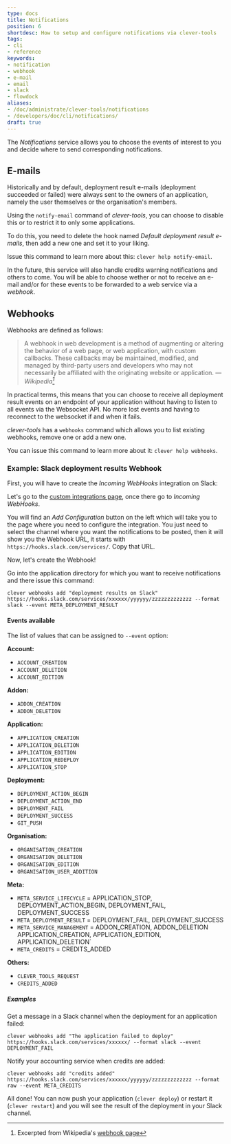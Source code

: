 ```yaml
---
type: docs
title: Notifications
position: 6
shortdesc: How to setup and configure notifications via clever-tools
tags:
- cli
- reference
keywords:
- notification
- webhook
- e-mail
- email
- slack
- flowdock
aliases:
- /doc/administrate/clever-tools/notifications
- /developers/doc/cli/notifications/
draft: true
---
```


The *Notifications* service allows you to choose the events of interest to you
and decide where to send corresponding notifications.

## E-mails

Historically and by default, deployment result e-mails (deployment succeeded or
failed) were always sent to the owners of an application, namely the user
themselves or the organisation's members.

Using the `notify-email` command of *clever-tools*, you can choose to disable
this or to restrict it to only some applications.

To do this, you need to delete the hook named *Default deployment result
e-mails*, then add a new one and set it to your liking.

Issue this command to learn more about this: `clever help notify-email`.

In the future, this service will also handle credits warning notifications and
others to come. You will be able to choose wether or not to receive an e-mail
and/or for these events to be forwarded to a web service via a *webhook*.

## Webhooks

Webhooks are defined as follows:

> A webhook in web development is a method of augmenting or altering the
> behavior of a web page, or web application, with custom callbacks. These
> callbacks may be maintained, modified, and managed by third-party users and
> developers who may not necessarily be affiliated with the originating website
> or application.
> — <cite>Wikipedia[^1]</cite>

[^1]: Excerpted from Wikipedia's [webhook page](https://en.wikipedia.org/wiki/Webhook)

In practical terms, this means that you can choose to receive all deployment
result events on an endpoint of your application without having to listen to
all events via the Websocket API. No more lost events and having to reconnect
to the websocket if and when it fails.

*clever-tools* has a `webhooks` command which allows you to list existing
webhooks, remove one or add a new one.

You can issue this command to learn more about it: `clever help webhooks`.

### Example: Slack deployment results Webhook

First, you will have to create the *Incoming WebHooks* integration on Slack:

Let's go to the [custom integrations
page](https://slack.com/apps/manage/custom-integrations), once there go to
*Incoming WebHooks*.

You will find an *Add Configuration* button on the left which will take you to
the page where you need to configure the integration. You just need to select
the channel where you want the notifications to be posted, then it will show
you the Webhook URL, it starts with `https://hooks.slack.com/services/`. Copy
that URL.

Now, let's create the Webhook!

Go into the application directory for which you want to receive notifications
and there issue this command:

```shell
clever webhooks add "deployment results on Slack" https://hooks.slack.com/services/xxxxxx/yyyyyy/zzzzzzzzzzzzz --format slack --event META_DEPLOYMENT_RESULT
```

#### Events available

The list of values that can be assigned to `--event` option:

**Account:**

- `ACCOUNT_CREATION`
- `ACCOUNT_DELETION`
- `ACCOUNT_EDITION`

**Addon:**

- `ADDON_CREATION`
- `ADDON_DELETION`

**Application:**

- `APPLICATION_CREATION`
- `APPLICATION_DELETION`
- `APPLICATION_EDITION`
- `APPLICATION_REDEPLOY`
- `APPLICATION_STOP`

**Deployment:**

- `DEPLOYMENT_ACTION_BEGIN`
- `DEPLOYMENT_ACTION_END`
- `DEPLOYMENT_FAIL`
- `DEPLOYMENT_SUCCESS`
- `GIT_PUSH`

**Organisation:**

- `ORGANISATION_CREATION`
- `ORGANISATION_DELETION`
- `ORGANISATION_EDITION`
- `ORGANISATION_USER_ADDITION`

**Meta:**

- `META_SERVICE_LIFECYCLE` = APPLICATION_STOP, DEPLOYMENT_ACTION_BEGIN, DEPLOYMENT_FAIL, DEPLOYMENT_SUCCESS
- `META_DEPLOYMENT_RESULT` = DEPLOYMENT_FAIL, DEPLOYMENT_SUCCESS
- `META_SERVICE_MANAGEMENT` = ADDON_CREATION, ADDON_DELETION APPLICATION_CREATION, APPLICATION_EDITION, APPLICATION_DELETION`
- `META_CREDITS` = CREDITS_ADDED

**Others:**

- `CLEVER_TOOLS_REQUEST`
- `CREDITS_ADDED`

##### Examples

Get a message in a Slack channel when the deployment for an application failed:

```shell
clever webhooks add "The application failed to deploy" https://hooks.slack.com/services/xxxxxx/ --format slack --event DEPLOYMENT_FAIL
```

Notify your accounting service when credits are added:

```shell
clever webhooks add "credits added" https://hooks.slack.com/services/xxxxxx/yyyyyy/zzzzzzzzzzzzz --format raw --event META_CREDITS
```

All done! You can now push your application (`clever deploy`) or restart it
(`clever restart`) and you will see the result of the deployment in your Slack
channel.
